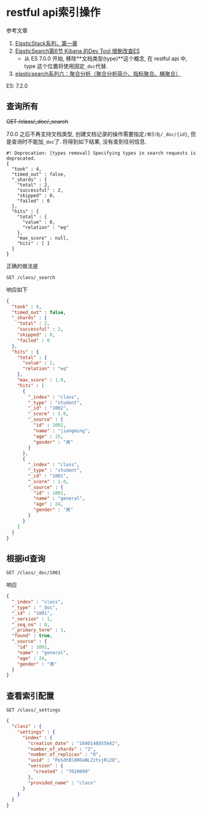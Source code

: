 # restful api索引操作

参考文章

1. [ElasticStack系列，第一章](https://blog.csdn.net/LeeDemoOne/article/details/103165610)
2. [ElasticSearch第6节 Kibana 的Dev Tool 增删改查ES](https://www.jianshu.com/p/21007d1011ad)
    - 从 ES 7.0.0 开始, 移除**文档类型(type)**这个概念, 在 restful api 中, type 这个位置将使用固定`_doc`代替.
3. [elasticsearch系列六：聚合分析（聚合分析简介、指标聚合、桶聚合）](https://www.cnblogs.com/leeSmall/p/9215909.html)

ES: 7.2.0

## 查询所有

~~GET /class/_doc/_search~~

7.0.0 之后不再支持文档类型, 创建文档记录的操作需要指定`/索引名/_doc/{id}`, 但是查询时不能加`_doc`了. 将得到如下结果, 没有查到任何信息.

```
#! Deprecation: [types removal] Specifying types in search requests is deprecated.
{
  "took" : 4,
  "timed_out" : false,
  "_shards" : {
    "total" : 2,
    "successful" : 2,
    "skipped" : 0,
    "failed" : 0
  },
  "hits" : {
    "total" : {
      "value" : 0,
      "relation" : "eq"
    },
    "max_score" : null,
    "hits" : [ ]
  }
}
```

正确的做法是

```
GET /class/_search
```

响应如下

```json
{
  "took" : 8,
  "timed_out" : false,
  "_shards" : {
    "total" : 2,
    "successful" : 2,
    "skipped" : 0,
    "failed" : 0
  },
  "hits" : {
    "total" : {
      "value" : 2,
      "relation" : "eq"
    },
    "max_score" : 1.0,
    "hits" : [
      {
        "_index" : "class",
        "_type" : "student",
        "_id" : "1002",
        "_score" : 1.0,
        "_source" : {
          "id" : 1002,
          "name" : "jiangming",
          "age" : 25,
          "gender" : "男"
        }
      },
      {
        "_index" : "class",
        "_type" : "student",
        "_id" : "1001",
        "_score" : 1.0,
        "_source" : {
          "id" : 1001,
          "name" : "general",
          "age" : 24,
          "gender" : "男"
        }
      }
    ]
  }
}

```

## 根据id查询

```
GET /class/_doc/1001
```

响应

```json
{
  "_index" : "class",
  "_type" : "_doc",
  "_id" : "1001",
  "_version" : 1,
  "_seq_no" : 0,
  "_primary_term" : 1,
  "found" : true,
  "_source" : {
    "id" : 1001,
    "name" : "general",
    "age" : 24,
    "gender" : "男"
  }
}

```

## 查看索引配置

```
GET /class/_settings
```

```json
{
  "class" : {
    "settings" : {
      "index" : {
        "creation_date" : "1600148855642",
        "number_of_shards" : "2",
        "number_of_replicas" : "0",
        "uuid" : "PeSdtBl0ROaNLZztxjRi2Q",
        "version" : {
          "created" : "7020099"
        },
        "provided_name" : "class"
      }
    }
  }
}
```
